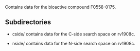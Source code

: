 Contains data for the bioactive compound F0558-0175.

## Subdirectories

- cside/ contains data for the C-side search space on rv1908c.

- nside/ contains data for the N-side search space on rv1908c.

